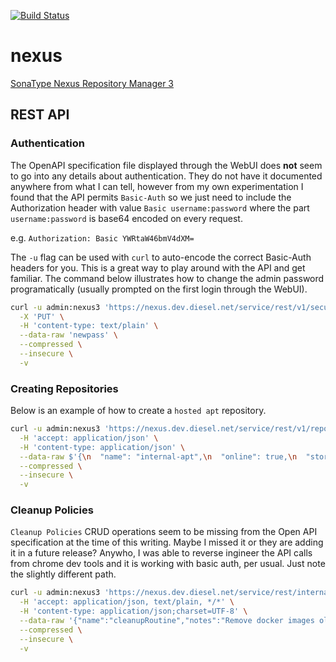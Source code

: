 [![Build Status](https://drone.kiwi-labs.net/api/badges/Diesel-Net/nexus/status.svg?ref=refs/heads/stable)](https://drone.kiwi-labs.net/Diesel-Net/nexus)

# nexus
[SonaType Nexus Repository Manager 3](https://help.sonatype.com/repomanager3)


## REST API

### Authentication
The OpenAPI specification file displayed through the WebUI does **not** seem to go into any details about authentication. They do not have it documented anywhere from what I can tell, however from my own experimentation I found that the API permits `Basic-Auth` so we just need to include the Authorization header with value `Basic username:password` where the part `username:password` is base64 encoded on every request.

e.g. `Authorization: Basic YWRtaW46bmV4dXM=`


The `-u` flag can be used with `curl` to auto-encode the correct Basic-Auth headers for you. This is a great way to play around with the API and get familiar. The command below illustrates how to change the admin password programatically (usually prompted on the first login through the WebUI).

```bash
curl -u admin:nexus3 'https://nexus.dev.diesel.net/service/rest/v1/security/users/admin/change-password' \
  -X 'PUT' \
  -H 'content-type: text/plain' \
  --data-raw 'newpass' \
  --compressed \
  --insecure \
  -v
```

### Creating Repositories
Below is an example of how to create a `hosted apt` repository.

```bash
curl -u admin:nexus3 'https://nexus.dev.diesel.net/service/rest/v1/repositories/apt/hosted' \
  -H 'accept: application/json' \
  -H 'content-type: application/json' \
  --data-raw $'{\n  "name": "internal-apt",\n  "online": true,\n  "storage": {\n    "blobStoreName": "default",\n    "strictContentTypeValidation": true,\n    "writePolicy": "allow_once"\n  },\n  "cleanup": {\n    "policyNames": [\n      "string"\n    ]\n  },\n  "component": {\n    "proprietaryComponents": true\n  },\n  "apt": {\n    "distribution": "bionic"\n  },\n  "aptSigning": {\n    "keypair": "string",\n    "passphrase": "string"\n  }\n}' \
  --compressed \
  --insecure \
  -v
```

### Cleanup Policies
`Cleanup Policies` CRUD operations seem to be missing from the Open API specification at the time of this writing. Maybe I missed it or they are adding it in a future release? Anywho, I was able to reverse ingineer the API calls from chrome dev tools and it is working with basic auth, per usual. Just note the slightly different path.


```bash
curl -u admin:nexus3 'https://nexus.dev.diesel.net/service/rest/internal/cleanup-policies' \
  -H 'accept: application/json, text/plain, */*' \
  -H 'content-type: application/json;charset=UTF-8' \
  --data-raw '{"name":"cleanupRoutine","notes":"Remove docker images older than 90 days","format":"docker","criteriaLastBlobUpdated":"90"}' \
  --compressed \
  --insecure \
  -v
```
